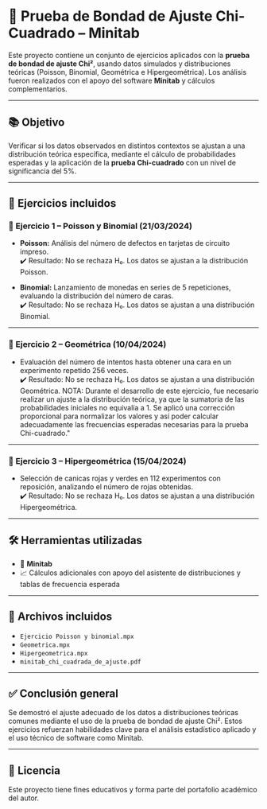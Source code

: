 # 🎯 Prueba de Bondad de Ajuste Chi-Cuadrado – Minitab

Este proyecto contiene un conjunto de ejercicios aplicados con la **prueba de bondad de ajuste Chi²**, usando datos simulados y distribuciones teóricas (Poisson, Binomial, Geométrica e Hipergeométrica). 
Los análisis fueron realizados con el apoyo del software **Minitab** y cálculos complementarios.

---

## 📚 Objetivo

Verificar si los datos observados en distintos contextos se ajustan a una distribución teórica específica, mediante el cálculo de probabilidades esperadas y la aplicación de la **prueba Chi-cuadrado** con un nivel de significancia del 5%.

---

## 🧪 Ejercicios incluidos

### 📌 Ejercicio 1 – Poisson y Binomial (21/03/2024)

- **Poisson:** Análisis del número de defectos en tarjetas de circuito impreso.  
  ✔️ Resultado: No se rechaza H₀. Los datos se ajustan a la distribución Poisson.

- **Binomial:** Lanzamiento de monedas en series de 5 repeticiones, evaluando la distribución del número de caras.  
  ✔️ Resultado: No se rechaza H₀. Los datos se ajustan a una distribución Binomial.

---

### 📌 Ejercicio 2 – Geométrica (10/04/2024)

- Evaluación del número de intentos hasta obtener una cara en un experimento repetido 256 veces.  
  ✔️ Resultado: No se rechaza H₀. Los datos se ajustan a una distribución Geométrica.
  NOTA: Durante el desarrollo de este ejercicio, fue necesario realizar un ajuste a la distribución teórica, ya que la sumatoria de las probabilidades iniciales no equivalía a 1.
  Se aplicó una corrección proporcional para normalizar los valores y así poder calcular adecuadamente las frecuencias esperadas necesarias para la prueba Chi-cuadrado."

---

### 📌 Ejercicio 3 – Hipergeométrica (15/04/2024)

- Selección de canicas rojas y verdes en 112 experimentos con reposición, analizando el número de rojas obtenidas.  
  ✔️ Resultado: No se rechaza H₀. Los datos se ajustan a una distribución Hipergeométrica.

---

## 🛠️ Herramientas utilizadas

- 📌 **Minitab**
- 📈 Cálculos adicionales con apoyo del asistente de distribuciones y tablas de frecuencia esperada

---

## 📝 Archivos incluidos

- `Ejercicio Poisson y binomial.mpx`
- `Geometrica.mpx`
- `Hipergeometrica.mpx`
- `minitab_chi_cuadrada_de_ajuste.pdf`

---

## ✅ Conclusión general

Se demostró el ajuste adecuado de los datos a distribuciones teóricas comunes mediante el uso de la prueba de bondad de ajuste Chi². 
Estos ejercicios refuerzan habilidades clave para el análisis estadístico aplicado y el uso técnico de software como Minitab.

---

## 📄 Licencia

Este proyecto tiene fines educativos y forma parte del portafolio académico del autor.
